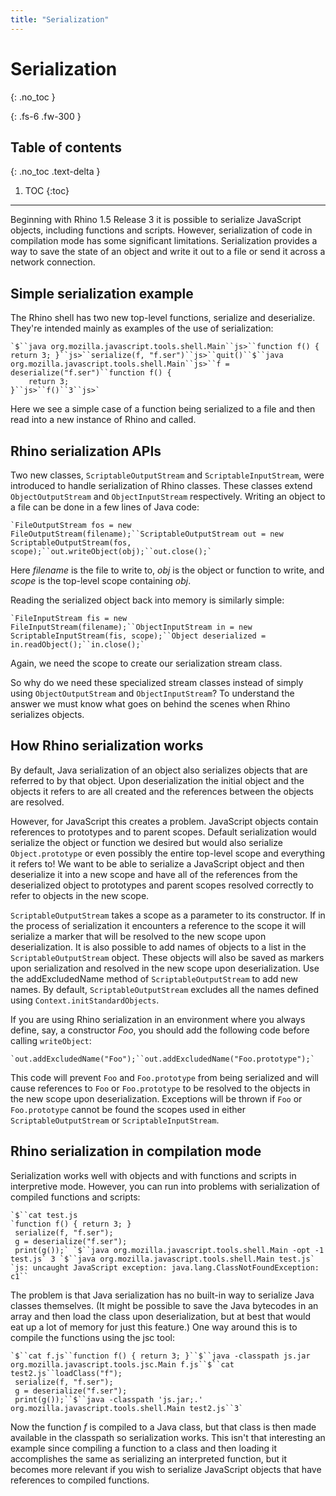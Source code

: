 ```yaml
---
title: "Serialization"
---
```

# Serialization
{: .no_toc }

{: .fs-6 .fw-300 }

## Table of contents
{: .no_toc .text-delta }

1. TOC
{:toc}

---
Beginning with Rhino 1.5 Release 3 it is possible to serialize JavaScript objects, including functions and scripts. However, serialization of code in compilation mode has some significant limitations. Serialization provides a way to save the state of an object and write it out to a file or send it across a network connection.

## Simple serialization example

The Rhino shell has two new top-level functions, serialize and deserialize. They're intended mainly as examples of the use of serialization:

```
`$``java org.mozilla.javascript.tools.shell.Main``js>``function f() { return 3; }``js>``serialize(f, "f.ser")``js>``quit()``$``java org.mozilla.javascript.tools.shell.Main``js>``f = deserialize("f.ser")``function f() {
    return 3;
}``js>``f()``3``js>`
```

Here we see a simple case of a function being serialized to a file and then read into a new instance of Rhino and called.

## Rhino serialization APIs

Two new classes, `ScriptableOutputStream` and `ScriptableInputStream`, were introduced to handle serialization of Rhino classes. These classes extend `ObjectOutputStream` and `ObjectInputStream` respectively. Writing an object to a file can be done in a few lines of Java code:

```
`FileOutputStream fos = new FileOutputStream(filename);``ScriptableOutputStream out = new ScriptableOutputStream(fos, scope);``out.writeObject(obj);``out.close();`
```

Here _filename_ is the file to write to, _obj_ is the object or function to write, and _scope_ is the top-level scope containing _obj_.

Reading the serialized object back into memory is similarly simple:

```
`FileInputStream fis = new FileInputStream(filename);``ObjectInputStream in = new ScriptableInputStream(fis, scope);``Object deserialized = in.readObject();``in.close();`
```

Again, we need the scope to create our serialization stream class.

So why do we need these specialized stream classes instead of simply using `ObjectOutputStream` and `ObjectInputStream`? To understand the answer we must know what goes on behind the scenes when Rhino serializes objects.

## How Rhino serialization works

By default, Java serialization of an object also serializes objects that are referred to by that object. Upon deserialization the initial object and the objects it refers to are all created and the references between the objects are resolved.

However, for JavaScript this creates a problem. JavaScript objects contain references to prototypes and to parent scopes. Default serialization would serialize the object or function we desired but would also serialize `Object.prototype` or even possibly the entire top-level scope and everything it refers to! We want to be able to serialize a JavaScript object and then deserialize it into a new scope and have all of the references from the deserialized object to prototypes and parent scopes resolved correctly to refer to objects in the new scope.

`ScriptableOutputStream` takes a scope as a parameter to its constructor. If in the process of serialization it encounters a reference to the scope it will serialize a marker that will be resolved to the new scope upon deserialization. It is also possible to add names of objects to a list in the `ScriptableOutputStream` object. These objects will also be saved as markers upon serialization and resolved in the new scope upon deserialization. Use the addExcludedName method of `ScriptableOutputStream` to add new names. By default, `ScriptableOutputStream` excludes all the names defined using `Context.initStandardObjects`.

If you are using Rhino serialization in an environment where you always define, say, a constructor _Foo_, you should add the following code before calling `writeObject`:

```
`out.addExcludedName("Foo");``out.addExcludedName("Foo.prototype");`
```

This code will prevent `Foo` and `Foo.prototype` from being serialized and will cause references to `Foo` or `Foo.prototype` to be resolved to the objects in the new scope upon deserialization. Exceptions will be thrown if `Foo` or `Foo.prototype` cannot be found the scopes used in either `ScriptableOutputStream` or `ScriptableInputStream`.

## Rhino serialization in compilation mode

Serialization works well with objects and with functions and scripts in interpretive mode. However, you can run into problems with serialization of compiled functions and scripts:

```
`$``cat test.js
`function f() { return 3; }
 serialize(f, "f.ser");
 g = deserialize("f.ser");
 print(g());` `$``java org.mozilla.javascript.tools.shell.Main -opt -1
test.js` 3 `$``java org.mozilla.javascript.tools.shell.Main test.js` `js: uncaught JavaScript exception: java.lang.ClassNotFoundException:
c1``
```

The problem is that Java serialization has no built-in way to serialize Java classes themselves. (It might be possible to save the Java bytecodes in an array and then load the class upon deserialization, but at best that would eat up a lot of memory for just this feature.) One way around this is to compile the functions using the jsc tool:

```
`$``cat f.js``function f() { return 3; }``$``java -classpath js.jar
org.mozilla.javascript.tools.jsc.Main f.js``$``cat test2.js``loadClass("f");
 serialize(f, "f.ser");
 g = deserialize("f.ser");
 print(g());``$``java -classpath 'js.jar;.'
org.mozilla.javascript.tools.shell.Main test2.js``3`
```

Now the function _f_ is compiled to a Java class, but that class is then made available in the classpath so serialization works. This isn't that interesting an example since compiling a function to a class and then loading it accomplishes the same as serializing an interpreted function, but it becomes more relevant if you wish to serialize JavaScript objects that have references to compiled functions.